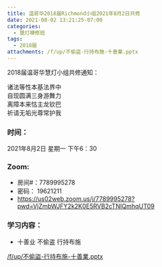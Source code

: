 ```yaml
---
title: 温哥华2018届Richmond小组2021年8月2日共修
date: 2021-08-02 13:21:25-07:00
categories:
  - 慧灯禅修班
tags:
  - 2018届
attachments: /f/up/不偷盜-行持布施-十善業.pptx
---
```

2018届温哥华慧灯小组共修通知：

诸法等性本基法界中\
自现圆满三身游舞力\
离障本来怙主龙钦巴\
祈请无垢光尊常护我  

### 时间：

2021年8月2日 星期一 下午6：30

### Zoom:

* 房间#：7789995278 
* 密码： 19621211
* <https://us02web.zoom.us/j/7789995278?pwd=VjZmbWJFY2k2K0E5RVB2cTNIQmhqUT09>

### 学习内容：

* 十善业 不偷盗 行持布施

[/f/up/不偷盜-行持布施-十善業.pptx](https://s3.ap-northeast-1.wasabisys.com/hdcx/hdv/f/up/不偷盜-行持布施-十善業.pptx)

